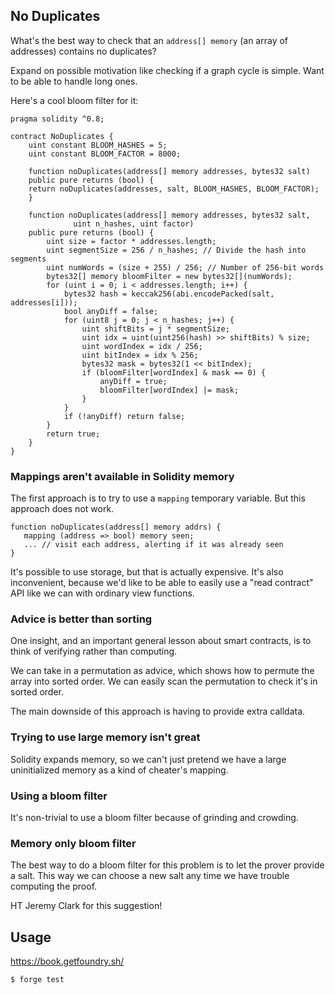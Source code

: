 ## No Duplicates

What's the best way to check that an `address[] memory` (an array of addresses) contains no duplicates?

Expand on possible motivation like checking if a graph cycle is simple. Want to be able to handle long ones.

Here's a cool bloom filter for it:

```solidity
pragma solidity ^0.8;

contract NoDuplicates { 
    uint constant BLOOM_HASHES = 5;
    uint constant BLOOM_FACTOR = 8000;

    function noDuplicates(address[] memory addresses, bytes32 salt)
    public pure returns (bool) {
	return noDuplicates(addresses, salt, BLOOM_HASHES, BLOOM_FACTOR);
    }

    function noDuplicates(address[] memory addresses, bytes32 salt,
			  uint n_hashes, uint factor)
    public pure returns (bool) {
        uint size = factor * addresses.length;
        uint segmentSize = 256 / n_hashes; // Divide the hash into segments
        uint numWords = (size + 255) / 256; // Number of 256-bit words
        bytes32[] memory bloomFilter = new bytes32[](numWords);
        for (uint i = 0; i < addresses.length; i++) {
            bytes32 hash = keccak256(abi.encodePacked(salt, addresses[i]));
            bool anyDiff = false;
            for (uint8 j = 0; j < n_hashes; j++) {
                uint shiftBits = j * segmentSize;
                uint idx = uint(uint256(hash) >> shiftBits) % size;
                uint wordIndex = idx / 256;
                uint bitIndex = idx % 256;
                bytes32 mask = bytes32(1 << bitIndex);
                if (bloomFilter[wordIndex] & mask == 0) {
                    anyDiff = true;
                    bloomFilter[wordIndex] |= mask;
                }
            }
            if (!anyDiff) return false;
        }
        return true;
    }
}
```

### Mappings aren't available in Solidity memory
The first approach is to try to use a `mapping` temporary variable. But this approach does not work.

```solidty
function noDuplicates(address[] memory addrs) {
   mapping (address => bool) memory seen;
   ... // visit each address, alerting if it was already seen
}
```

It's possible to use storage, but that is actually expensive. It's also inconvenient, because we'd like to be able to easily use a "read contract" API like we can with ordinary view functions.

### Advice is better than sorting

One insight, and an important general lesson about smart contracts, is to think of verifying rather than computing.

We can take in a permutation as advice, which shows how to permute the array into sorted order. We can easily scan the permutation to check it's in sorted order.

The main downside of this approach is having to provide extra calldata.

### Trying to use large memory isn't great

Solidity expands memory, so we can't just pretend we have a large uninitialized memory as a kind of cheater's mapping. 

### Using a bloom filter

It's non-trivial to use a bloom filter because of grinding and crowding.

### Memory only bloom filter

The best way to do a bloom filter for this problem is to let the prover provide a salt.
This way we can choose a new salt any time we have trouble computing the proof.

HT Jeremy Clark for this suggestion!


## Usage
https://book.getfoundry.sh/

```shell
$ forge test
```
